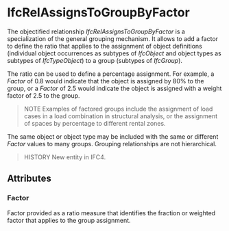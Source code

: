 # IfcRelAssignsToGroupByFactor

The objectified relationship _IfcRelAssignsToGroupByFactor_ is a specialization of the general grouping mechanism. It allows to add a factor to define the ratio that applies to the assignment of object definitions (individual object occurrences as subtypes of _IfcObject_ and object types as subtypes of _IfcTypeObject_) to a group (subtypes of _IfcGroup_).

The ratio can be used to define a percentage assignment. For example, a _Factor_ of 0.8 would indicate that the object is assigned by 80% to the group, or a _Factor_ of 2.5 would indicate the object is assigned with a weight factor of 2.5 to the group.

> NOTE Examples of factored groups include the assignment of load cases in a load combination in structural analysis, or the assignment of spaces by percentage to different rental zones.

The same object or object type may be included with the same or different _Factor_ values to many groups. Grouping relationships are not hierarchical.

> HISTORY New entity in IFC4.

## Attributes

### Factor
Factor provided as a ratio measure that identifies the fraction or weighted factor that applies to the group assignment.
